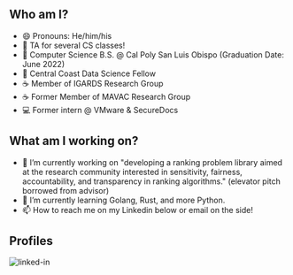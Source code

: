 ## Who am I?

- 😄 Pronouns: He/him/his
- 🏫 TA for several CS classes! 
- 🏫 Computer Science B.S. @ Cal Poly San Luis Obispo (Graduation Date: June 2022)
- 📔 Central Coast Data Science Fellow
- ☕ Member of IGARDS Research Group
- ☕ Former Member of MAVAC Research Group
- 💻 Former intern @ VMware & SecureDocs

## What am I working on?

- 🔭 I’m currently working on "developing a ranking problem library aimed at the research community interested in sensitivity, 
fairness, accountability, and transparency in ranking algorithms." (elevator pitch borrowed from advisor)
- 🌱 I’m currently learning Golang, Rust, and more Python.
- 📫 How to reach me on my Linkedin below or email on the side!


## Profiles

[<img align="left" alt="linked-in" src="https://img.shields.io/badge/linkedin-%230077B5.svg?&style=for-the-badge&logo=linkedin&logoColor=white" />](https://www.linkedin.com/in/bjtat/)

[comment]: <> (The badge was borrowed from https://github.com/Waidhoferj, thanks John!)

